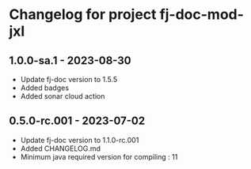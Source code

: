 # Changelog for project fj-doc-mod-jxl

1.0.0-sa.1 - 2023-08-30
-----------------------
* Update fj-doc version to 1.5.5
* Added badges
* Added sonar cloud action

0.5.0-rc.001 - 2023-07-02
-------------------------
* Update fj-doc version to 1.1.0-rc.001
* Added CHANGELOG.md
* Minimum java required version for compiling : 11